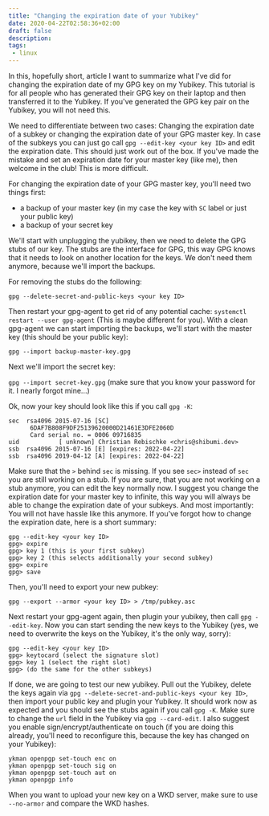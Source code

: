 ```yaml
---
title: "Changing the expiration date of your Yubikey"
date: 2020-04-22T02:58:36+02:00
draft: false
description:
tags:
 - linux
---
```


In this, hopefully short, article I want to summarize what I've did for changing the expiration date of my GPG key on my Yubikey.
This tutorial is for all people who has generated their GPG key on their laptop and then transferred it to the Yubikey. If you've
generated the GPG key pair on the Yubikey, you will not need this.


We need to differentiate between two cases: Changing the expiration date of a subkey or changing the expiration date of your GPG master key.
In case of the subkeys you can just go call `gpg --edit-key <your key ID>` and edit the expiration date. This should just work out of the box.
If you've made the mistake and set an expiration date for your master key (like me), then welcome in the club! This is more difficult.

For changing the expiration date of your GPG master key, you'll need two things first:

* a backup of your master key (in my case the key with `SC` label or just your public key)
* a backup of your secret key

We'll start with unplugging the yubikey, then we need to delete the GPG stubs of our key. The stubs are the interface for GPG, this way GPG knows that it needs to look on another location for the keys. We don't need them anymore, because we'll import the backups.

For removing the stubs do the following:

`gpg --delete-secret-and-public-keys <your key ID>`

Then restart your gpg-agent to get rid of any potential cache: `systemctl restart --user gpg-agent` (This is maybe different for you).
With a clean gpg-agent we can start importing the backups, we'll start with the master key (this should be your public key):

`gpg --import backup-master-key.gpg`

Next we'll import the secret key:

`gpg --import secret-key.gpg` (make sure that you know your password for it. I nearly forgot mine...)

Ok, now your key should look like this if you call `gpg -K`:

```
sec  rsa4096 2015-07-16 [SC]
      6DAF7B808F9DF25139620000D21461E3DFE2060D
      Card serial no. = 0006 09716835
uid           [ unknown] Christian Rebischke <chris@shibumi.dev>
ssb  rsa4096 2015-07-16 [E] [expires: 2022-04-22]
ssb  rsa4096 2019-04-12 [A] [expires: 2022-04-22]
```

Make sure that the `>` behind `sec` is missing. If you see `sec>` instead of `sec` you are still working on a stub.
If you are sure, that you are not working on a stub anymore, you can edit the key normally now. I suggest you change the
expiration date for your master key to infinite, this way you will always be able to change the expiration date of your subkeys.
And most importantly: You will not have hassle like this anymore. If you've forgot how to change the expiration date, here is a short summary:

```
gpg --edit-key <your key ID>
gpg> expire
gpg> key 1 (this is your first subkey)
gpg> key 2 (this selects additionally your second subkey)
gpg> expire
gpg> save
```

Then, you'll need to export your new pubkey:

`gpg --export --armor <your key ID> > /tmp/pubkey.asc`

Next restart your gpg-agent again, then plugin your yubikey, then call `gpg --edit-key`. Now you can start sending the new keys to the Yubikey (yes, we need to overwrite the keys on the Yubikey, it's the only way, sorry):

```
gpg --edit-key <your key ID>
gpg> keytocard (select the signature slot)
gpg> key 1 (select the right slot)
gpg> (do the same for the other subkeys)
```

If done, we are going to test our new yubikey. Pull out the Yubikey, delete the keys again via `gpg --delete-secret-and-public-keys <your key ID>`, then import your public key and plugin your Yubikey. It should work now as expected and you should see the stubs again if you call `gpg -K`.
Make sure to change the `url` field in the Yubikey via `gpg --card-edit`. I also suggest you enable sign/encrypt/authenticate on touch (if you are doing this already, you'll need to reconfigure this, because the key has changed on your Yubikey):

```
ykman openpgp set-touch enc on
ykman openpgp set-touch sig on
ykman openpgp set-touch aut on
ykman openpgp info
```

When you want to upload your new key on a WKD server, make sure to use `--no-armor` and compare the WKD hashes.


